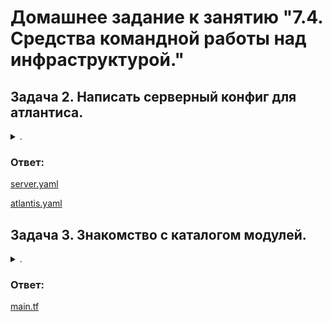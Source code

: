 # Домашнее задание к занятию "7.4. Средства командной работы над инфраструктурой."

## Задача 2. Написать серверный конфиг для атлантиса.

<details><summary>.</summary>

> Смысл задания – познакомиться с документацией
> о [серверной](https://www.runatlantis.io/docs/server-side-repo-config.html) конфигурации и конфигурации уровня
> [репозитория](https://www.runatlantis.io/docs/repo-level-atlantis-yaml.html).
>
> Создай `server.yaml` который скажет атлантису:
> 1. Укажите, что атлантис должен работать только для репозиториев в вашем github (или любом другом) аккаунте.
> 1. На стороне клиентского конфига разрешите изменять `workflow`, то есть для каждого репозитория можно
> будет указать свои дополнительные команды.
> 1. В `workflow` используемом по-умолчанию сделайте так, что бы во время планирования не происходил `lock` состояния.
>
> Создай `atlantis.yaml` который, если поместить в корень terraform проекта, скажет атлантису:
> 1. Надо запускать планирование и аплай для двух воркспейсов `stage` и `prod`.
> 1. Необходимо включить автопланирование при изменении любых файлов `*.tf`.
>
> В качестве результата приложите ссылку на файлы `server.yaml` и `atlantis.yaml`.

</details>


### Ответ:

[server.yaml](./R74/server.yaml)

[atlantis.yaml](./R74/atlantis.yaml)

## Задача 3. Знакомство с каталогом модулей. 

<details><summary>.</summary>

> 1. В [каталоге модулей](https://registry.terraform.io/browse/modules) найдите официальный модуль от aws для создания `ec2` инстансов.
> 2. Изучите как устроен модуль. Задумайтесь, будете ли в своем проекте использовать этот модуль или непосредственно
> ресурс `aws_instance` без помощи модуля?
> 3. В рамках предпоследнего задания был создан ec2 при помощи ресурса `aws_instance`.
> Создайте аналогичный инстанс при помощи найденного модуля.
> 
> В качестве результата задания приложите ссылку на созданный блок конфигураций.

</details>

### Ответ:

[main.tf](./R74/main.tf)

